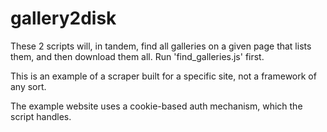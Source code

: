 gallery2disk
============

These 2 scripts will, in tandem, find all galleries on a given page that lists them,
and then download them all.  Run 'find_galleries.js' first.

This is an example of a scraper built for a specific site, not a framework of any sort. 

The example website uses a cookie-based auth mechanism, which the script handles.
